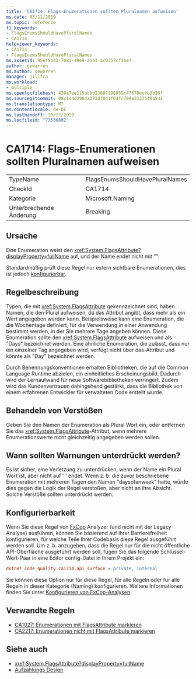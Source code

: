 ```yaml
---
title: 'CA1714: Flags-Enumerationen sollten Pluralnamen aufweisen'
ms.date: 03/11/2019
ms.topic: reference
f1_keywords:
- FlagsEnumsShouldHavePluralNames
- CA1714
helpviewer_keywords:
- CA1714
- FlagsEnumsShouldHavePluralNames
ms.assetid: 95ef5b43-7681-49e9-a5a3-ac0357cf1be7
author: gewarren
ms.author: gewarren
manager: jillfra
ms.workload:
- multiple
ms.openlocfilehash: 420a7ee115adbb23887196855c47678eefb3b36f
ms.sourcegitcommit: 08c144d290da373df841f04fc799e3133540a541
ms.translationtype: MT
ms.contentlocale: de-DE
ms.lasthandoff: 10/17/2019
ms.locfileid: "72536882"
---
```

# <a name="ca1714-flags-enums-should-have-plural-names"></a>CA1714: Flags-Enumerationen sollten Pluralnamen aufweisen

|||
|-|-|
|TypeName|FlagsEnumsShouldHavePluralNames|
|CheckId|CA1714|
|Kategorie|Microsoft.Naming|
|Unterbrechende Änderung|Breaking|

## <a name="cause"></a>Ursache

Eine Enumeration weist den <xref:System.FlagsAttribute?displayProperty=fullName> auf, und der Name endet nicht mit "".

Standardmäßig prüft diese Regel nur extern sichtbare Enumerationen, dies ist jedoch [konfigurierbar](#configurability).

## <a name="rule-description"></a>Regelbeschreibung

Typen, die mit <xref:System.FlagsAttribute> gekennzeichnet sind, haben Namen, die den Plural aufweisen, da das Attribut angibt, dass mehr als ein Wert angegeben werden kann. Beispielsweise kann eine Enumeration, die die Wochentage definiert, für die Verwendung in einer Anwendung bestimmt werden, in der Sie mehrere Tage angeben können. Diese Enumeration sollte den <xref:System.FlagsAttribute> aufweisen und als "Days" bezeichnet werden. Eine ähnliche Enumeration, die zulässt, dass nur ein einzelner Tag angegeben wird, verfügt nicht über das-Attribut und könnte als "Day" bezeichnet werden.

Durch Benennungskonventionen erhalten Bibliotheken, die auf die Common Language Runtime abzielen, ein einheitliches Erscheinungsbild. Dadurch wird der Lernaufwand für neue Softwarebibliotheken verringert. Zudem wird das Kundenvertrauen dahingehend gestärkt, dass die Bibliothek von einem erfahrenen Entwickler für verwalteten Code erstellt wurde.

## <a name="how-to-fix-violations"></a>Behandeln von Verstößen

Geben Sie den Namen der Enumeration als Plural Wort ein, oder entfernen Sie das <xref:System.FlagsAttribute>-Attribut, wenn mehrere Enumerationswerte nicht gleichzeitig angegeben werden sollen.

## <a name="when-to-suppress-warnings"></a>Wann sollten Warnungen unterdrückt werden?

Es ist sicher, eine Verletzung zu unterdrücken, wenn der Name ein Plural Wort ist, aber nicht auf ' ' endet. Wenn z. b. die zuvor beschriebene Enumeration mit mehreren Tagen den Namen "daysofanweek" hatte, würde dies gegen die Logik der Regel verstoßen, aber nicht an ihre Absicht. Solche Verstöße sollten unterdrückt werden.

## <a name="configurability"></a>Konfigurierbarkeit

Wenn Sie diese Regel von [FxCop](install-fxcop-analyzers.md) Analyzer (und nicht mit der Legacy Analyse) ausführen, können Sie basierend auf ihrer Barrierefreiheit konfigurieren, für welche Teile Ihrer Codebasis diese Regel ausgeführt werden soll. Um z. b. anzugeben, dass die Regel nur für die nicht öffentliche API-Oberfläche ausgeführt werden soll, fügen Sie das folgende Schlüssel-Wert-Paar in eine Editor config-Datei in Ihrem Projekt ein:

```ini
dotnet_code_quality.ca1714.api_surface = private, internal
```

Sie können diese Option nur für diese Regel, für alle Regeln oder für alle Regeln in dieser Kategorie (Naming) konfigurieren. Weitere Informationen finden Sie unter [Konfigurieren von FxCop-Analysen](configure-fxcop-analyzers.md).

## <a name="related-rules"></a>Verwandte Regeln

- [CA1027: Enumerationen mit FlagsAttribute markieren](../code-quality/ca1027.md)
- [CA2217: Enumerationen nicht mit FlagsAttribute markieren](../code-quality/ca2217.md)

## <a name="see-also"></a>Siehe auch

- <xref:System.FlagsAttribute?displayProperty=fullName>
- [Aufzählungs Design](/dotnet/standard/design-guidelines/enum)
